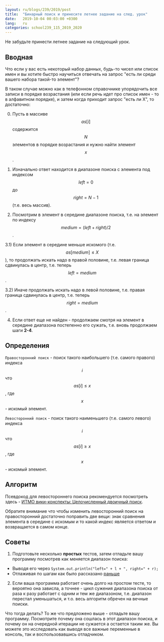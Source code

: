 ```yaml
---
layout: ru/blogs/239/2019/post
title:  "Бинарный поиск и принесите летнее задание на след. урок"
date:   2019-10-04 00:03:00 +0300
lang:   ru
categories: school239_115_2019_2020
---
```


Не забудьте принести летнее задание на следующий урок.

Вводная
-----

Что если у вас есть некоторый набор данных, будь-то чисел или список имен и вы хотите быстро научиться отвечать на запрос "есть ли среди вашего набора такой-то элемент"?

В таком случае можно как в телефонном справочнике упорядочить все записи в порядке возрастания (или если речь идет про список имен - то в алфавитном порядке), и затем когда приходит запрос "есть ли X", то достаточно:

0) Пусть в массиве $$as[i]$$ содержится $$N$$ элементов в порядке возрастания и нужно найти элемент $$x$$.

1) Изначально ответ находится в диапазоне поиска с элемента под индексом $$left=0$$ до $$right=N-1$$ (т.е. весь массив).

2) Посмотрим в элемент в середине диапазоне поиска, т.е. на элемент по индексу $$medium=(left+right)/2$$.

3.1) Если элемент в середине меньше искомого (т.е. $$as[medium] \leq X$$), то продолжать искать надо в правой половине, т.е. левая граница сдвинулась в центр, т.е. теперь $$left=medium$$.

3.2) Иначе продолжать искать надо в левой половине, т.е. правая граница сдвинулась в центр, т.е. теперь $$right=medium$$.

4) Если ответ еще не найден - продолжаем смотря на элемент в середине диапазона постепенно его сужать, т.е. вновь продолжаем шаги **2-4**.

Определения
-----

```Правосторонний поиск``` - поиск такого наибольшего (т.е. самого правого) индекса $$i$$ что $$as[i] \leq x$$, где $$x$$ - искомый элемент.

```Левосторонний поиск``` - поиск такого наименьшего (т.е. самого левого) индекса $$i$$ что $$as[i] \geq x$$, где $$x$$ - искомый элемент. 

Алгоритм
-----

Псевдокод для левостороннего поиска рекомендуется посмотреть здесь - [ИТМО вики-конспекты: Целочисленный двоичный поиск](https://neerc.ifmo.ru/wiki/index.php?title=%D0%A6%D0%B5%D0%BB%D0%BE%D1%87%D0%B8%D1%81%D0%BB%D0%B5%D0%BD%D0%BD%D1%8B%D0%B9_%D0%B4%D0%B2%D0%BE%D0%B8%D1%87%D0%BD%D1%8B%D0%B9_%D0%BF%D0%BE%D0%B8%D1%81%D0%BA).

Обратите внимание что чтобы изменить левосторонний поиск на правосторонний достаточно поправить две вещи: знак сравнения элемента в середине с искомым и то какой индекс является ответом и возвращается в самом конце. 

Советы
-----

1) Подготовьте несколько **простых** тестов, затем отладьте вашу программу посмотрев как меняется диапазон поиска:

 - Выводя его через ```System.out.println("left=" + l + ", right=" + r);```
 - Отлаживая по шагам как было рассказано [раньше](/blogs/239/2018/school239_105_2018_2019/2019/03/21/Java-debug.html)
 
2) Если ваша программа работает очень долго на простом тесте, то вероятно она зависла, а точнее - цикл сужения диапазона поиска от раза к разу работает с одним и тем же диапазоном, т.е. диапазон перестал уменьшаться, и т.о. весь алгоритм обречен на вечные поиски.

Что тогда делать? То же что предложено выше - отладьте вашу программу. Посмотрите почему она сошлась в этот диапазон поиска, и почему он на очередной итерации не сужается а остается таким же. Вы можете это исследовать как выводя все важные переменные в консоль, так и воспользовавшись отладчиком.   
